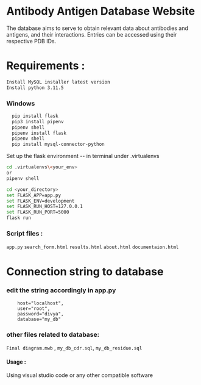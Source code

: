 # Antibody Antigen Database Website
The database aims to serve to obtain relevant data about antibodies and antigens, and their interactions.
Entries can be accessed using their respective PDB IDs.

# Requirements :
```bash
Install MySQL installer latest version
Install python 3.11.5
```
### Windows 
```bash
  pip install flask
  pip3 install pipenv
  pipenv shell
  pipenv install flask
  pipenv shell
  pip install mysql-connector-python 
```
Set up the flask environment -- in terminal under .virtualenvs
```bash
cd .virtualenvs\<your_env>
or
pipenv shell
```
```bash
cd <your_directory>
set FLASK_APP=app.py
set FLASK_ENV=development
set FLASK_RUN_HOST=127.0.0.1
set FLASK_RUN_PORT=5000
flask run
```

### Script files :
`app.py`
`search_form.html`
`results.html`
`about.html`
`documentaion.html`

# Connection string to database 
### edit the string accordingly in app.py 
        host="localhost",
        user="root",
        password="divya",
        database="my_db"
### other files related to database: 
`Final diagram.mwb` , `my_db_cdr.sql`, `my_db_residue.sql`

#### Usage :
Using visual studio code or any other compatible software
